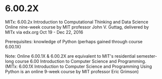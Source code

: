 # 6.00.2X
MITx: 6.00.2x Introduction to Computational Thinking and Data Science
Online nine-week course by MIT professor John V. Guttag,
delivered by MITx via edx.org Oct 19 - Dec 22, 2016

Prerequisites: knowledge of Python (perhaps gained through course 6.00.1X)

Note: Online 6.00.1X & 6.00.2X are equivalent to MIT's residential semester-long course 6.00 Introduction to Computer Science
      and Programming.
      (MITx: 6.00.1X Introduction to Computer Science and Programming Using Python is an online 9-week course
          by MIT professor Eric Grimson)


